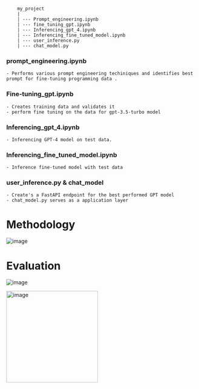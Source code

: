         my_project
        |
        | --- Prompt_engineering.ipynb
        | --- fine_tuning_gpt.ipynb
        | --- Inferencing_gpt_4.ipynb
        | --- Inferencing_fine_tuned_model.ipynb
        | --- user_inference.py 
        | --- chat_model.py 


### prompt_engineering.ipynb

    - Performs various prompt engineering techiniques and identifies best prompt for fine-tuning programming data .

### Fine-tuning_gpt.ipynb
    - Creates training data and validates it 
    - perform fine tuning on the data for gpt-3.5-turbo model

### Inferencing_gpt_4.ipynb
    - Inferencing GPT-4 model on test data.
    
### Inferencing_fine_tuned_model.ipynb
    - Inference fine-tuned model with test data

### user_inference.py & chat_model
    - Create's a FastAPI endpoint for the best performed GPT model
    - chat_model.py serves as a application layer


# Methodology

![image](https://github.com/shobanasiranjeevilu/Fine_Tuning_LLM/assets/114626356/fd295d12-e2c8-4b8c-a872-4b319a1d9959)

# Evaluation

![image](https://github.com/shobanasiranjeevilu/Fine_Tuning_LLM/assets/114626356/d988aabd-222e-419e-a889-81aaebd87cc9)

<img width="242" alt="image" src="https://github.com/shobanasiranjeevilu/Fine_Tuning_LLM/assets/114626356/ef2e34e0-8e9e-461d-bd1d-73ada8b34527">








